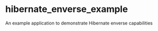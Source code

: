 hibernate_enverse_example
=========================

An example application to demonstrate Hibernate enverse capabilities
